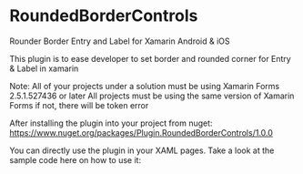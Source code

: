 # RoundedBorderControls

Rounder Border Entry and Label for Xamarin Android &amp; iOS

This plugin is to ease developer to set border and rounded corner for Entry & Label in xamarin

Note: All of your projects under a solution must be using Xamarin Forms 2.5.1.527436 or later
All projects must be using the same version of Xamarin Forms if not, there will be token error

After installing the plugin into your project from nuget: https://www.nuget.org/packages/Plugin.RoundedBorderControls/1.0.0

You can directly use the plugin in your XAML pages.
Take a look at the sample code here on how to use it: 
